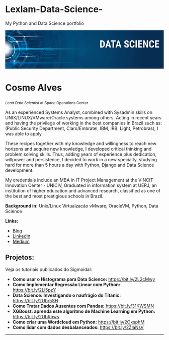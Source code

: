 # Lexlam-Data-Science-
My Python and Data Science portfolio

<p align="center">
  <img src="banner.png" >
</p>

# Cosme Alves
<sub>*Lead Data Scientist* at Space Operations Center</sub>

As an experienced Systems Analyst, combined with Sysadmin skills on UNIX/LINUX/VMware/Oracle systems among others.
Acting in recent years and having the privilege of working in the best companies in Brazil such as:
(Public Security Department, Claro/Embratel, IBM, IRB, Light, Petrobras), I was able to apply

These recipes together with my knowledge and willingness to reach new horizons and acquire new knowledge, I developed critical thinking and problem solving skills.
Thus, adding years of experience plus dedication, willpower and persistence, I decided to work in a new specialty, studying hard for more than 5 hours a day with Python, Django and Data Science development.

My credentials include an MBA in IT Project Management at the VINCIT Innovation Center - UNICIV, Graduated in information system at UERJ, an institution of higher education and advanced research, classified as one of the best and most prestigious schools in Brazil.

**Background in:** Unix/Linux Virtualzacão vMware, OracleVM, Python, Data Science

**Links:**
* [Blog](http://#)
* [LinkedIn](#)
* [Medium](https://www.medium.com)


## Projetos:
Veja os tutoriais publicados do Sigmoidal:

* **Como usar o Histograma para Data Science:** https://bit.ly/2L2cMwy
* **Como Implementar Regressão Linear com Python:** https://bit.ly/2Li5pzY
* **Data Science: Investigando o naufrágio do Titanic:** https://bit.ly/2Ubr5SH
* **Como Tratar Dados Ausentes com Pandas:** https://bit.ly/31KWSMN
* **XGBoost: aprenda este algoritmo de Machine Learning em Python:** https://bit.ly/2UbRhws
* **Como criar uma Wordcloud em Python:** https://bit.ly/2OxsphM
* **Como lidar com dados desbalanceados:** https://bit.ly/2ZlaNsV

---






